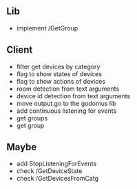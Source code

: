 ## Lib
- implement /GetGroup

## Client
- filter get devices by category
- flag to show states of devices
- flag to show actions of devices
- room detection from text arguments
- device id detection from text arguments
- move output.go to the godomus lib
- add continuous listening for events
- get groups
- get group

## Maybe
- add StopListeningForEvents
- check /GetDeviceState
- check /GetDevicesFromCatg
